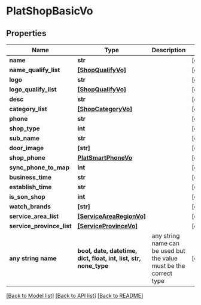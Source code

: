 # PlatShopBasicVo


## Properties
Name | Type | Description | Notes
------------ | ------------- | ------------- | -------------
**name** | **str** |  | [optional] 
**name_qualify_list** | [**[ShopQualifyVo]**](ShopQualifyVo.md) |  | [optional] 
**logo** | **str** |  | [optional] 
**logo_qualify_list** | [**[ShopQualifyVo]**](ShopQualifyVo.md) |  | [optional] 
**desc** | **str** |  | [optional] 
**category_list** | [**[ShopCategoryVo]**](ShopCategoryVo.md) |  | [optional] 
**phone** | **str** |  | [optional] 
**shop_type** | **int** |  | [optional] 
**sub_name** | **str** |  | [optional] 
**door_image** | **[str]** |  | [optional] 
**shop_phone** | [**PlatSmartPhoneVo**](PlatSmartPhoneVo.md) |  | [optional] 
**sync_phone_to_map** | **int** |  | [optional] 
**business_time** | **str** |  | [optional] 
**establish_time** | **str** |  | [optional] 
**is_son_shop** | **int** |  | [optional] 
**watch_brands** | **[str]** |  | [optional] 
**service_area_list** | [**[ServiceAreaRegionVo]**](ServiceAreaRegionVo.md) |  | [optional] 
**service_province_list** | [**[ServiceProvinceVo]**](ServiceProvinceVo.md) |  | [optional] 
**any string name** | **bool, date, datetime, dict, float, int, list, str, none_type** | any string name can be used but the value must be the correct type | [optional]

[[Back to Model list]](../README.md#documentation-for-models) [[Back to API list]](../README.md#documentation-for-api-endpoints) [[Back to README]](../README.md)



